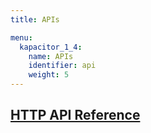 ```yaml
---
title: APIs

menu:
  kapacitor_1_4:
    name: APIs
    identifier: api
    weight: 5
---
```


## [HTTP API Reference](/kapacitor/v1.3/api/api/)